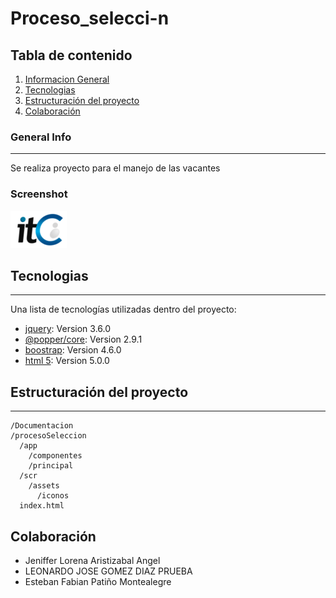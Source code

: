 # Proceso_selecci-n
## Tabla de contenido
1. [Informacion General ](#general-info)
2. [Tecnologias](#technologies)
3. [Estructuración del proyecto ](#installation)
4. [Colaboración](#collaboration)
### General Info
***
Se realiza proyecto para el manejo de las vacantes 
### Screenshot
![Image text](https://github.com/estebanfabianp/Proceso_selecci-n/blob/main/procesoSeleccion/src/assets/Iconos/ITC.png)
## Tecnologias
***
Una lista de tecnologías utilizadas dentro del proyecto:
* [jquery](https://jquery.com/): Version 3.6.0 
* [@popper/core](https://www.npmjs.com/package/@popperjs/core): Version 2.9.1
* [boostrap](https://getbootstrap.com/): Version 4.6.0
* [html 5](https://developer.mozilla.org/es/docs/Web/Guide/HTML/HTML5): Version 5.0.0
## Estructuración del proyecto
***
```files
/Documentacion
/procesoSeleccion
  /app
    /componentes
    /principal
  /scr
    /assets
      /iconos
  index.html
```  
## Colaboración
* Jeniffer Lorena Aristizabal Angel
* LEONARDO JOSE GOMEZ DIAZ PRUEBA
* Esteban Fabian Patiño Montealegre